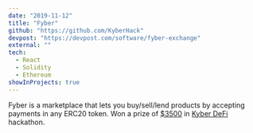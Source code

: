 ```yaml
---
date: "2019-11-12"
title: "Fyber"
github: "https://github.com/KyberHack"
devpost: "https://devpost.com/software/fyber-exchange"
external: ""
tech:
  - React
  - Solidity
  - Ethereum
showInProjects: true
---
```


Fyber is a marketplace that lets you buy/sell/lend products by accepting payments in any ERC20 token. Won a prize of [\$3500]() in [Kyber DeFi](https://kyber.devpost.com/) hackathon.
